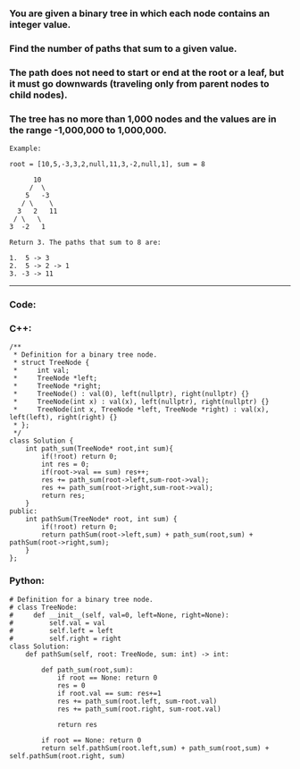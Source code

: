 ### You are given a binary tree in which each node contains an integer value.

### Find the number of paths that sum to a given value.

### The path does not need to start or end at the root or a leaf, but it must go downwards (traveling only from parent nodes to child nodes).

### The tree has no more than 1,000 nodes and the values are in the range -1,000,000 to 1,000,000.

```
Example:

root = [10,5,-3,3,2,null,11,3,-2,null,1], sum = 8

      10
     /  \
    5   -3
   / \    \
  3   2   11
 / \   \
3  -2   1

Return 3. The paths that sum to 8 are:

1.  5 -> 3
2.  5 -> 2 -> 1
3. -3 -> 11
```

---

### Code:

### C++:

```
/**
 * Definition for a binary tree node.
 * struct TreeNode {
 *     int val;
 *     TreeNode *left;
 *     TreeNode *right;
 *     TreeNode() : val(0), left(nullptr), right(nullptr) {}
 *     TreeNode(int x) : val(x), left(nullptr), right(nullptr) {}
 *     TreeNode(int x, TreeNode *left, TreeNode *right) : val(x), left(left), right(right) {}
 * };
 */
class Solution {
    int path_sum(TreeNode* root,int sum){
        if(!root) return 0;
        int res = 0;
        if(root->val == sum) res++;
        res += path_sum(root->left,sum-root->val);
        res += path_sum(root->right,sum-root->val);
        return res;
    }
public:
    int pathSum(TreeNode* root, int sum) {
        if(!root) return 0;
        return pathSum(root->left,sum) + path_sum(root,sum) + pathSum(root->right,sum);
    }
};
```

### Python:

```
# Definition for a binary tree node.
# class TreeNode:
#     def __init__(self, val=0, left=None, right=None):
#         self.val = val
#         self.left = left
#         self.right = right
class Solution:
    def pathSum(self, root: TreeNode, sum: int) -> int:
        
        def path_sum(root,sum):
            if root == None: return 0
            res = 0
            if root.val == sum: res+=1
            res += path_sum(root.left, sum-root.val)
            res += path_sum(root.right, sum-root.val)
            
            return res
        
        if root == None: return 0
        return self.pathSum(root.left,sum) + path_sum(root,sum) + self.pathSum(root.right, sum)
```
